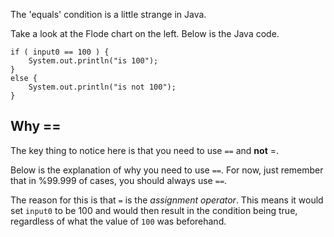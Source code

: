 The 'equals' condition is a little strange in Java.

Take a look at the Flode chart on the left. Below is the Java code.

```javs
if ( input0 == 100 ) {
    System.out.println("is 100");
}
else {
    System.out.println("is not 100");
}
```

## Why ==
The key thing to notice here is that you need to use `==` and **not** =.

Below is the explanation of why you need to use `==`. For now, just remember that in %99.999 of cases, you should always use `==`.

The reason for this is that `=` is the *assignment operator*. This means it would set `input0` to be 100 and would then result in the condition being true, regardless of what the value of `100` was beforehand.

